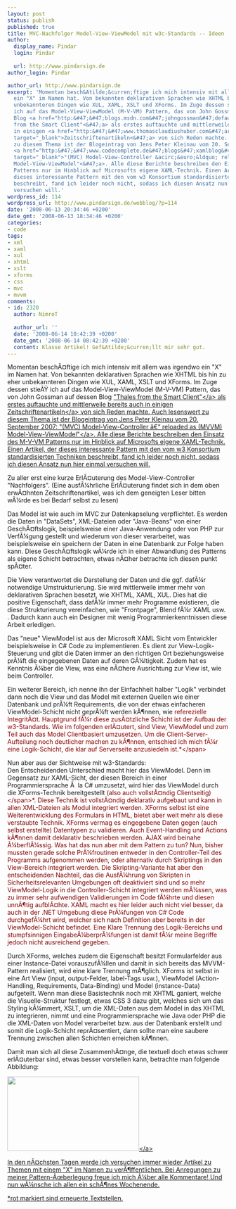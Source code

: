 ```yaml
---
layout: post
status: publish
published: true
title: MVC-Nachfolger Model-View-ViewModel mit w3c-Standards -- Ideen
author:
  display_name: Pindar
  login: Pindar
  
  url: http://www.pindarsign.de
author_login: Pindar

author_url: http://www.pindarsign.de
excerpt: 'Momentan besch&Atilde;&curren;ftige ich mich intensiv mit allem was irgendwo
  ein "X" im Namen hat. Von bekannten deklarativen Sprachen wie XHTML bis hin zu eher
  unbekannteren Dingen wie XUL, XAML, XSLT und XForms. Im Zuge dessen stie&Atilde;&Yuml;
  ich auf das Model-View-ViewModel (M-V-VM) Pattern, das von John Gossman auf dessen
  Blog <a href="http:&#47;&#47;blogs.msdn.com&#47;johngossman&#47;default.aspx" target="_blank">"Thales
  from the Smart Client"<&#47;a> als erstes auftauchte und mittlerweile bereits auch
  in einigen <a href="http:&#47;&#47;www.thomasclaudiushuber.com&#47;articles&#47;ModelViewViewModelArticle.pdf"
  target="_blank">Zeitschriftenartikeln<&#47;a> von sich Reden machte. Auch lesenswert
  zu diesem Thema ist der Blogeintrag von Jens Peter Kleinau vom 20. September 2007:
  <a href="http:&#47;&#47;www.codecomplete.de&#47;blogs&#47;xamlblog&#47;archive&#47;2007&#47;09&#47;20&#47;mvc-model-view-controller-reloaded-as-mvvm-model-view-viewmodel.aspx"
  target="_blank">"(MVC) Model-View-Controller &acirc;&euro;&ldquo; reloaded as (MVVM)
  Model-View-ViewModel"<&#47;a>. Alle diese Berichte beschreiben den Einsatz des M-V-VM
  Patterns nur im Hinblick auf Microsofts eigene XAML-Technik. Einen Artikel, der
  dieses interessante Pattern mit den vom w3 Konsortium standardisierten Techniken
  beschreibt, fand ich leider noch nicht, sodass ich diesen Ansatz nun hier einmal
  versuchen will.'
wordpress_id: 114
wordpress_url: http://www.pindarsign.de/webblog/?p=114
date: '2008-06-13 20:34:46 +0200'
date_gmt: '2008-06-13 18:34:46 +0200'
categories:
- code
tags:
- xml
- xaml
- xul
- xhtml
- xslt
- xforms
- css
- mvc
- mvvm
comments:
- id: 2320
  author: NimroT
  
  author_url: ''
  date: '2008-06-14 10:42:39 +0200'
  date_gmt: '2008-06-14 08:42:39 +0200'
  content: Klasse Artikel! Gef&Atilde;&curren;llt mir sehr gut.
---
```

<p>Momentan besch&Atilde;&curren;ftige ich mich intensiv mit allem was irgendwo ein "X" im Namen hat. Von bekannten deklarativen Sprachen wie XHTML bis hin zu eher unbekannteren Dingen wie XUL, XAML, XSLT und XForms. Im Zuge dessen stie&Atilde;&Yuml; ich auf das Model-View-ViewModel (M-V-VM) Pattern, das von John Gossman auf dessen Blog <a href="http:&#47;&#47;blogs.msdn.com&#47;johngossman&#47;default.aspx" target="_blank">"Thales from the Smart Client"<&#47;a> als erstes auftauchte und mittlerweile bereits auch in einigen <a href="http:&#47;&#47;www.thomasclaudiushuber.com&#47;articles&#47;ModelViewViewModelArticle.pdf" target="_blank">Zeitschriftenartikeln<&#47;a> von sich Reden machte. Auch lesenswert zu diesem Thema ist der Blogeintrag von Jens Peter Kleinau vom 20. September 2007: <a href="http:&#47;&#47;www.codecomplete.de&#47;blogs&#47;xamlblog&#47;archive&#47;2007&#47;09&#47;20&#47;mvc-model-view-controller-reloaded-as-mvvm-model-view-viewmodel.aspx" target="_blank">"(MVC) Model-View-Controller &acirc;&euro;&ldquo; reloaded as (MVVM) Model-View-ViewModel"<&#47;a>. Alle diese Berichte beschreiben den Einsatz des M-V-VM Patterns nur im Hinblick auf Microsofts eigene XAML-Technik. Einen Artikel, der dieses interessante Pattern mit den vom w3 Konsortium standardisierten Techniken beschreibt, fand ich leider noch nicht, sodass ich diesen Ansatz nun hier einmal versuchen will.<a id="more"></a><a id="more-114"></a></p>
<p>Zu aller erst eine kurze Erl&Atilde;&curren;uterung des Model-View-Controller "Nachfolgers". (Eine ausf&Atilde;&frac14;hrliche Erl&Atilde;&curren;uterung findet sich in dem oben erw&Atilde;&curren;hnten Zeitschriftenartikel, was ich dem geneigten Leser bitten w&Atilde;&frac14;rde es bei Bedarf selbst zu lesen)</p>
<p>Das Model ist wie auch im MVC zur Datenkapselung verpflichtet. Es werden die Daten in "DataSets", XML-Dateien oder "Java-Beans" von einer Gesch&Atilde;&curren;ftslogik, beispielsweise einer Java-Anwendung oder von PHP zur Verf&Atilde;&frac14;gung gestellt und wiederum von dieser verarbeitet, was beispielsweise ein speichern der Daten in eine Datenbank zur Folge haben kann. Diese Gesch&Atilde;&curren;ftslogik w&Atilde;&frac14;rde ich in einer Abwandlung des Patterns als eigene Schicht betrachten, etwas n&Atilde;&curren;her betrachte ich diesen punkt sp&Atilde;&curren;ter.</p>
<p>Die View verantwortet die Darstellung der Daten und die ggf. daf&Atilde;&frac14;r notwendige Umstrukturierung. Sie wird mittlerweile immer mehr von deklarativen Sprachen besetzt, wie XHTML, XAML, XUL. Dies hat die positive Eigenschaft, dass daf&Atilde;&frac14;r immer mehr Programme existieren, die diese Strukturierung vereinfachen, wie "Frontpage", Blend f&Atilde;&frac14;r XAML usw. . Dadurch kann auch ein Designer mit wenig Programmierkenntnissen diese Arbeit erledigen.</p>
<p>Das "neue" ViewModel ist aus der Microsoft XAML Sicht vom Entwickler beispielsweise in C# Code zu implementieren. Es dient zur View-Logik-Steuerung und gibt die Daten immer an den richtigen Ort beziehungsweise pr&Atilde;&frac14;ft die eingegebenen Daten auf deren G&Atilde;&frac14;ltigkeit. Zudem hat es Kenntnis &Atilde;&frac14;ber die View, was eine n&Atilde;&curren;here Ausrichtung zur View ist, wie beim Controller.</p>
<p>Ein weiterer Bereich, ich nenne ihn der Einfachheit halber "Logik" verbindet dann noch die View und das Model mit externen Quellen wie einer Datenbank und pr&Atilde;&frac14;ft Requirements, die von der etwas einfacheren ViewModel-Schicht nicht gepr&Atilde;&frac14;ft werden k&Atilde;&para;nnen, wie <span style="color: #8b0000;">referezielle Integrit&Atilde;&curren;t. Hauptgrund f&Atilde;&frac14;r diese zus&Atilde;&curren;tzliche Schicht ist der Aufbau der w3-Standards. Wie im folgenden erl&Atilde;&curren;utert, sind View, ViewModel und zum Teil auch das Model Clientbasiert umzusetzen. Um die Client-Server-Aufteilung noch deutlicher machen zu k&Atilde;&para;nnen, entschied ich mich f&Atilde;&frac14;r eine Logik-Schicht, die klar auf Serverseite anzusiedeln ist.*<&#47;span></p>
<p>Nun aber aus der Sichtweise mit w3-Standards:<br />
Den Entscheidenden Unterschied macht hier das ViewModel. Denn im Gegensatz zur XAML-Sicht, der diesen Bereich in einer Programmiersprache &Atilde;&nbsp; la C# umzusetzt, wird hier das ViewModel durch die XForms-Technik bereitgestellt <span style="color: #800000;">(also auch vollst&Atilde;&curren;ndig Clientseitig)<&#47;span>*. Diese Technik ist vollst&Atilde;&curren;ndig deklarativ aufgebaut und kann in allen XML-Dateien als Modul integriert werden. XForms selbst ist eine Weiterentwicklung des Formulars in HTML, bietet aber weit mehr als diese verstaubte Technik. XForms vermag es eingegebene Daten gegen (auch selbst erstellte) Datentypen zu validieren. Auch Event-Handling und Actions k&Atilde;&para;nnen damit deklarativ beschrieben werden. AJAX wird beinahe &Atilde;&frac14;berfl&Atilde;&frac14;ssig. Was hat das nun aber mit dem Pattern zu tun? Nun, bisher mussten gerade solche Pr&Atilde;&frac14;froutinen entweder in den Controller-Teil des Programms aufgenommen werden, oder alternativ durch Skriptings in den View-Bereich integriert werden. Die Skripting-Variante hat aber den entscheidenden Nachteil, das die Ausf&Atilde;&frac14;hrung von Skripten in Sicherheitsrelevanten Umgebungen oft deaktiviert sind und so mehr ViewModel-Logik in die Controller-Schicht integriert werden m&Atilde;&frac14;ssen, was zu immer sehr aufwendigen Validierungen im Code f&Atilde;&frac14;hrte und diesen unn&Atilde;&para;tig aufbl&Atilde;&curren;hte. XAML macht es hier leider auch nicht viel besser, da auch in der .NET Umgebung diese Pr&Atilde;&frac14;fungen von C# Code durchgef&Atilde;&frac14;hrt wird, welcher sich nach Definition aber bereits in der ViewModel-Schicht befindet. Eine Klare Trennung des Logik-Bereichs und stumpfsinnigen Eingabe&Atilde;&frac14;berpr&Atilde;&frac14;fungen ist damit f&Atilde;&frac14;r meine Begriffe jedoch nicht ausreichend gegeben.</p>
<p>Durch XForms, welches zudem die Eigenschaft besitzt Formularfelder aus einer Instance-Datei vorauszuf&Atilde;&frac14;llen und damit in sich bereits das MVVM-Pattern realisiert, wird eine klare Trennung m&Atilde;&para;glich. XForms ist selbst in eine Art View (input, output-Felder, label-Tags usw.), ViewModel (Action-Handling, Requirements, Data-Binding) und Model (instance-Data) aufgeteilt. Wenn man diese Basistechnik noch mit XHTML ganiert, welche die Visuelle-Struktur festlegt, etwas CSS 3 dazu gibt, welches sich um das Styling k&Atilde;&frac14;mmert, XSLT, um die XML-Daten aus dem Model in das XHTML zu integrieren, nimmt und eine Programmiersprache wie Java oder PHP die die XML-Daten von Model verarbeitet bzw. aus der Datenbank erstellt und somit die Logik-Schicht repr&Atilde;&curren;sentiert, dann sollte man eine saubere Trennung zwischen allen Schichten erreichen k&Atilde;&para;nnen.</p>
<p>Damit man sich all diese Zusammenh&Atilde;&curren;nge, die textuell doch etwas schwer erl&Atilde;&curren;uterbar sind, etwas besser vorstellen kann, betrachte man folgende Abbildung:</p>
<p><a href="http:&#47;&#47;www.pindarsign.de&#47;webblog&#47;wp-content&#47;uploads&#47;2008&#47;06&#47;model-view-viewmodel.png"><img class="alignnone size-medium wp-image-116" title="model-view-viewmodel Grafik" src="http:&#47;&#47;www.pindarsign.de&#47;webblog&#47;wp-content&#47;uploads&#47;2008&#47;06&#47;model-view-viewmodel-300x169.png" alt="" width="300" height="169" &#47;><&#47;a></p>
<p>In den n&Atilde;&curren;chsten Tagen werde ich versuchen immer wieder Artikel zu Themen mit einem "X" im Namen zu ver&Atilde;&para;ffentlichen. Bei Anregungen zu meiner Pattern-&Atilde;&oelig;berlegung freue ich mich &Atilde;&frac14;ber alle Kommentare! Und nun w&Atilde;&frac14;nsche ich allen ein sch&Atilde;&para;nes Wochenende.</p>
<p>*rot markiert sind erneuerte Textstellen.</p>
